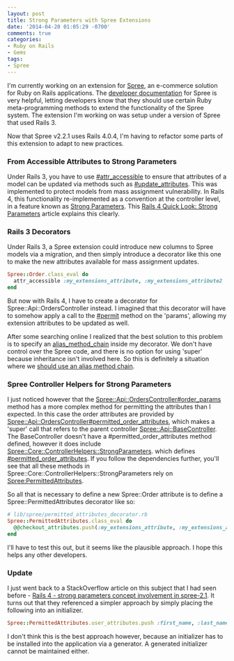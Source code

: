 ```yaml
---
layout: post
title: Strong Parameters with Spree Extensions
date: '2014-04-20 01:05:29 -0700'
comments: true
categories:
- Ruby on Rails
- Gems
tags:
- Spree
---
```


I'm currently working on an extension for [Spree], an e-commerce solution for
Ruby on Rails applications. The [developer documentation] for Spree is very
helpful, letting developers know that they should use certain Ruby
meta-programming methods to extend the functionality of the Spree system. The
extension I'm working on was setup under a version of Spree that used Rails 3.

Now that Spree v2.2.1 uses Rails 4.0.4, I'm having to refactor some parts of
this extension to adapt to new practices.

[Spree]: https://github.com/spree/spree
[developer documentation]: http://guides.spreecommerce.com/developer/
<!--more-->

### From Accessible Attributes to Strong Parameters

Under Rails 3, you have to use [#attr_accessible] to ensure that attributes of a
model can be updated via methods such as [#update_attributes]. This was
implemented to protect models from mass assignment vulnerability. In Rails 4,
this functionality re-implemented as a convention at the controller level, in a
feature known as [Strong Parameters]. This
[Rails 4 Quick Look: Strong Parameters] article explains this clearly.

[#attr_accessible]: http://apidock.com/rails/ActiveModel/MassAssignmentSecurity/ClassMethods/attr_accessible
[#update_attributes]: http://apidock.com/rails/ActiveResource/Base/update_attributes
[Strong Parameters]: http://apidock.com/rails/ActionController/StrongParameters
[Rails 4 Quick Look: Strong Parameters]: http://www.sitepoint.com/rails-4-quick-look-strong-parameters/

### Rails 3 Decorators

Under Rails 3, a Spree extension could introduce new columns to Spree models via
a migration, and then simply introduce a decorator like this one to make the new
attributes available for mass assignment updates.

``` ruby
Spree::Order.class_eval do
  attr_accessible :my_extensions_attribute, :my_extensions_attribute2
end
```

But now with Rails 4, I have to create a decorator for
Spree::Api::OrdersController instead. I imagined that this decorator will have
to somehow apply a call to the [#permit] method on the 'params', allowing my
extension attributes to be updated as well.

After some searching online I realized that the best solution to this problem is
to specify an [alias_method_chain] inside my decorator. We don't have control
over the Spree code, and there is no option for using 'super' because
inheritance isn't involved here. So this is definitely a situation where we
[should use an alias method chain].

[#permit]: http://apidock.com/rails/ActionController/Parameters/permit
[alias_method_chain]: http://apidock.com/rails/Module/alias_method_chain
[should use an alias method chain]: http://erniemiller.org/2011/02/03/when-to-use-alias_method_chain/

### Spree Controller Helpers for Strong Parameters

I just noticed however that the [Spree::Api::OrdersController#order_params]
method has a more complex method for permitting the attributes than I expected.
In this case the order attributes are provided by
[Spree::Api::OrdersController#permitted_order_attributes], which makes a 'super'
call that refers to the parent controller [Spree::Api::BaseController]. The
BaseController doesn't have a \#permitted_order_attributes method defined,
however it does include [Spree::Core::ControllerHelpers::StrongParameters].
which defines [#permitted_order_attributes]. If you follow the dependencies
further, you'll see that all these methods in
Spree::Core::ControllerHelpers::StrongParameters rely on
[Spree:PermittedAttributes].

So all that is necessary to define a new Spree::Order attribute is to define a
Spree::PermittedAttributes decorator like so:

```ruby
# lib/spree/permitted_attributes_decorator.rb
Spree::PermittedAttributes.class_eval do
  @@checkout_attributes.push(:my_extensions_attribute, :my_extensions_attribute2)
end
```

I'll have to test this out, but it seems like the plausible approach. I hope
this helps any other developers.

[Spree::Api::OrdersController#order_params]: https://github.com/spree/spree/blob/e2bd38d4/api/app/controllers/spree/api/orders_controller.rb#L93

[Spree::Api::BaseController]: https://github.com/spree/spree/blob/e2bd38d4/api/app/controllers/spree/api/base_controller.rb
[Spree::Core::ControllerHelpers::StrongParameters]: https://github.com/spree/spree/blob/e2bd38d4/core/lib/spree/core/controller_helpers/strong_parameters.rb
[#permitted_order_attributes]: https://github.com/spree/spree/blob/e2bd38d4/core/lib/spree/core/controller_helpers/strong_parameters.rb#L28
[Spree:PermittedAttributes]: https://github.com/spree/spree/blob/e2bd38d4/core/lib/spree/permitted_attributes.rb
[Spree::Api::OrdersController#permitted_order_attributes]: https://github.com/spree/spree/blob/e2bd38d4/api/app/controllers/spree/api/orders_controller.rb#L107

### Update

I just went back to a StackOverflow article on this subject that I had seen
before - [Rails 4 - strong parameters concept involvement in spree-2.1]. It
turns out that they referenced a simpler approach by simply placing the
following into an initializer.

``` ruby
Spree::PermittedAttributes.user_attributes.push :first_name, :last_name
```

I don't think this is the best approach however, because an initializer has to
be installed into the application via a generator. A generated initializer
cannot be maintained either.

[Rails 4 - strong parameters concept involvement in spree-2.1]: http://stackoverflow.com/questions/19924702/rails-4-strong-parameters-concept-involvement-in-spree-2-1
